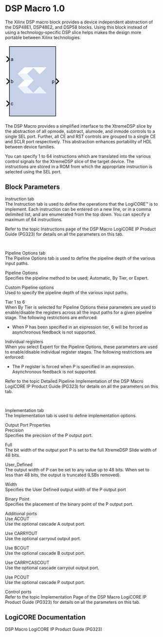 # DSP Macro 1.0

The Xilinx DSP macro block provides a device independent abstraction of
the DSP48E1, DSP48E2, and DSP58 blocks. Using this block instead of
using a technology-specific DSP slice helps makes the design more
portable between Xilinx technologies.

![](./Images/upn1555437362547.png)

The DSP Macro provides a simplified interface to the XtremeDSP slice by
the abstraction of all opmode, subtract, alumode, and inmode controls to
a single SEL port. Further, all CE and RST controls are grouped to a
single CE and SCLR port respectively. This abstraction enhances
portability of HDL between device families.

You can specify 1 to 64 instructions which are translated into the
various control signals for the XtremeDSP slice of the target device.
The instructions are stored in a ROM from which the appropriate
instruction is selected using the SEL port.

## Block Parameters

Instruction tab  
The Instruction tab is used to define the operations that the LogiCORE™
is to implement. Each instruction can be entered on a new line, or in a
comma delimited list, and are enumerated from the top down. You can
specify a maximum of 64 instructions.

Refer to the topic Instructions page of the DSP Macro LogiCORE IP
Product Guide (PG323) for details on all the parameters on this tab.

&nbsp;

Pipeline Options tab  
The Pipeline Options tab is used to define the pipeline depth of the
various input paths.

Pipeline Options  
Specifies the pipeline method to be used; Automatic, By Tier, or Expert.

Custom Pipeline options  
Used to specify the pipeline depth of the various input paths.

Tier 1 to 6  
When By Tier is selected for Pipeline Options these parameters are used
to enable/disable the registers across all the input paths for a given
pipeline stage. The following restrictions are enforced:

- When P has been specified in an expression tier, 6 will be forced as
  asynchronous feedback is not supported.

Individual registers  
When you select Expert for the Pipeline Options, these parameters are
used to enable/disable individual register stages. The following
restrictions are enforced:

- The P register is forced when P is specified in an expression.
  Asynchronous feedback is not supported.

Refer to the topic Detailed Pipeline Implementation of the DSP Macro
LogiCORE IP Product Guide (PG323) for details on all the parameters on
this tab.

&nbsp;

Implementation tab  
The Implementation tab is used to define implementation options.

Output Port Properties  
Precision  
Specifies the precision of the P output port.

Full  
The bit width of the output port P is set to the full XtremeDSP Slide
width of 48 bits.

User_Defined  
The output width of P can be set to any value up to 48 bits. When set to
less than 48 bits, the output is truncated (LSBs removed).

Width  
Specifies the User Defined output width of the P output port

Binary Point  
Specifies the placement of the binary point of the P output port.

Additional ports  
Use ACOUT  
Use the optional cascade A output port.

Use CARRYOUT  
Use the optional carryout output port.

Use BCOUT  
Use the optional cascade B output port.

Use CARRYCASCOUT  
Use the optional cascade carryout output port.

Use PCOUT  
Use the optional cascade P output port.

Control ports  
Refer to the topic Implementation Page of the DSP Macro LogiCORE IP
Product Guide (PG323) for details on all the parameters on this tab.

## LogiCORE Documentation

DSP Macro LogiCORE IP Product Guide (PG323)
